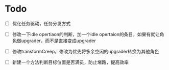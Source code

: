 # Todo

- [ ] 优化任务驱动，任务分发方式

- [ ] 修改一下idle opertiaon的判断，加一个idle opertaion的条目，如果有就让角色做upgrader，而不是直接变成upgrader

- [ ] 修改transformCreep，修改为优先将多余空闲的upgrader转换为其他角色

- [ ] 新建一个方法判断目标位置是否满员，防止堵路，提高效率
